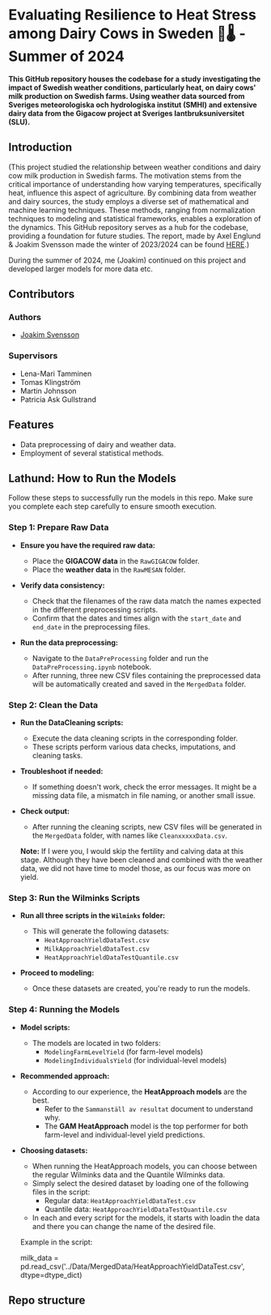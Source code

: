 # Evaluating Resilience to Heat Stress among Dairy Cows in Sweden 🐄🌡️ - Summer of 2024

**This GitHub repository houses the codebase for a study investigating the impact of Swedish weather conditions, particularly heat, on dairy cows' milk production on Swedish farms. Using weather data sourced from Sveriges meteorologiska och hydrologiska institut (SMHI) and extensive dairy data from the Gigacow project at Sveriges lantbruksuniversitet (SLU).**

## Introduction

(This project studied the relationship between weather conditions and dairy cow milk production in Swedish farms. The motivation stems from the critical importance of understanding how varying temperatures, specifically heat, influence this aspect of agriculture. By combining data from weather and dairy sources, the study employs a diverse set of mathematical and machine learning techniques. These methods, ranging from normalization techniques to modeling and statistical frameworks, enables a exploration of the dynamics. This GitHub repository serves as a hub for the codebase, providing a foundation for future studies. The report, made by Axel Englund & Joakim Svensson made the winter of 2023/2024 can be found [HERE](https://github.com/jockepolis/HeatStressEvaluation/tree/5ecdee8946b3b22e76e41ee09d8631f3338f92ee/Report/HeatStressEvaluation.pdf).)

During the summer of 2024, me (Joakim) continued on this project and developed larger models for more data etc.

## Contributors
### Authors
- [Joakim Svensson](https://www.linkedin.com/in/joakim-svensson1998/)

### Supervisors
- Lena-Mari Tamminen
- Tomas Klingström
- Martin Johnsson
- Patricia Ask Gullstrand


## Features

- Data preprocessing of dairy and weather data.
- Employment of several statistical methods.

## Lathund: How to Run the Models

Follow these steps to successfully run the models in this repo. Make sure you complete each step carefully to ensure smooth execution.

### Step 1: Prepare Raw Data

- **Ensure you have the required raw data:**
  - Place the **GIGACOW data** in the `RawGIGACOW` folder.
  - Place the **weather data** in the `RawMESAN` folder.
  
- **Verify data consistency:**
  - Check that the filenames of the raw data match the names expected in the different preprocessing scripts.
  - Confirm that the dates and times align with the `start_date` and `end_date` in the preprocessing files.

- **Run the data preprocessing:**
  - Navigate to the `DataPreProcessing` folder and run the `DataPreProcessing.ipynb` notebook.
  - After running, three new CSV files containing the preprocessed data will be automatically created and saved in the `MergedData` folder.

### Step 2: Clean the Data

- **Run the DataCleaning scripts:**
  - Execute the data cleaning scripts in the corresponding folder.
  - These scripts perform various data checks, imputations, and cleaning tasks.
  
- **Troubleshoot if needed:**
  - If something doesn't work, check the error messages. It might be a missing data file, a mismatch in file naming, or another small issue.

- **Check output:**
  - After running the cleaning scripts, new CSV files will be generated in the `MergedData` folder, with names like `CleanxxxxxData.csv`.

  **Note:** If I were you, I would skip the fertility and calving data at this stage. Although they have been cleaned and combined with the weather data, we did not have time to model those, as our focus was more on yield.

### Step 3: Run the Wilminks Scripts

- **Run all three scripts in the `Wilminks` folder:**
  - This will generate the following datasets:
    - `HeatApproachYieldDataTest.csv`
    - `MilkApproachYieldDataTest.csv`
    - `HeatApproachYieldDataTestQuantile.csv`
    
- **Proceed to modeling:**
  - Once these datasets are created, you're ready to run the models.
  
### Step 4: Running the Models

- **Model scripts:**
  - The models are located in two folders:
    - `ModelingFarmLevelYield` (for farm-level models)
    - `ModelingIndividualsYield` (for individual-level models)

- **Recommended approach:**
  - According to our experience, the **HeatApproach models** are the best.
    - Refer to the `Sammanställ av resultat` document to understand why.
    - The **GAM HeatApproach** model is the top performer for both farm-level and individual-level yield predictions.
  
- **Choosing datasets:**
  - When running the HeatApproach models, you can choose between the regular Wilminks data and the Quantile Wilminks data. 
  - Simply select the desired dataset by loading one of the following files in the script:
    - Regular data: `HeatApproachYieldDataTest.csv`
    - Quantile data: `HeatApproachYieldDataTestQuantile.csv`
  - In each and every script for the models, it starts with loadin the data and there you can change the name of the desired file.
  
  Example in the script:

  milk_data = pd.read_csv('../Data/MergedData/HeatApproachYieldDataTest.csv', dtype=dtype_dict)
  
## Repo structure
```

